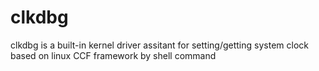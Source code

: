 # clkdbg
clkdbg is a built-in kernel driver assitant for setting/getting system clock based on linux CCF framework by shell command
